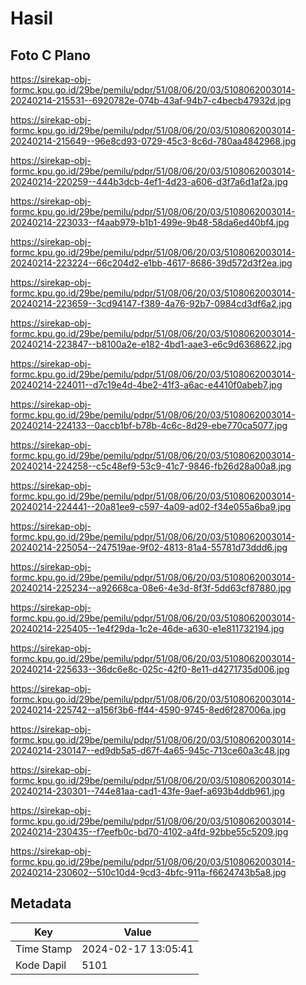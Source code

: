 # Hasil

## Foto C Plano

https://sirekap-obj-formc.kpu.go.id/29be/pemilu/pdpr/51/08/06/20/03/5108062003014-20240214-215531--6920782e-074b-43af-94b7-c4becb47932d.jpg

https://sirekap-obj-formc.kpu.go.id/29be/pemilu/pdpr/51/08/06/20/03/5108062003014-20240214-215649--96e8cd93-0729-45c3-8c6d-780aa4842968.jpg

https://sirekap-obj-formc.kpu.go.id/29be/pemilu/pdpr/51/08/06/20/03/5108062003014-20240214-220259--444b3dcb-4ef1-4d23-a606-d3f7a6d1af2a.jpg

https://sirekap-obj-formc.kpu.go.id/29be/pemilu/pdpr/51/08/06/20/03/5108062003014-20240214-223033--f4aab979-b1b1-499e-9b48-58da6ed40bf4.jpg

https://sirekap-obj-formc.kpu.go.id/29be/pemilu/pdpr/51/08/06/20/03/5108062003014-20240214-223224--66c204d2-e1bb-4617-8686-39d572d3f2ea.jpg

https://sirekap-obj-formc.kpu.go.id/29be/pemilu/pdpr/51/08/06/20/03/5108062003014-20240214-223659--3cd94147-f389-4a76-92b7-0984cd3df6a2.jpg

https://sirekap-obj-formc.kpu.go.id/29be/pemilu/pdpr/51/08/06/20/03/5108062003014-20240214-223847--b8100a2e-e182-4bd1-aae3-e6c9d6368622.jpg

https://sirekap-obj-formc.kpu.go.id/29be/pemilu/pdpr/51/08/06/20/03/5108062003014-20240214-224011--d7c19e4d-4be2-41f3-a6ac-e4410f0abeb7.jpg

https://sirekap-obj-formc.kpu.go.id/29be/pemilu/pdpr/51/08/06/20/03/5108062003014-20240214-224133--0accb1bf-b78b-4c6c-8d29-ebe770ca5077.jpg

https://sirekap-obj-formc.kpu.go.id/29be/pemilu/pdpr/51/08/06/20/03/5108062003014-20240214-224258--c5c48ef9-53c9-41c7-9846-fb26d28a00a8.jpg

https://sirekap-obj-formc.kpu.go.id/29be/pemilu/pdpr/51/08/06/20/03/5108062003014-20240214-224441--20a81ee9-c597-4a09-ad02-f34e055a6ba9.jpg

https://sirekap-obj-formc.kpu.go.id/29be/pemilu/pdpr/51/08/06/20/03/5108062003014-20240214-225054--247519ae-9f02-4813-81a4-55781d73ddd6.jpg

https://sirekap-obj-formc.kpu.go.id/29be/pemilu/pdpr/51/08/06/20/03/5108062003014-20240214-225234--a92668ca-08e6-4e3d-8f3f-5dd63cf87880.jpg

https://sirekap-obj-formc.kpu.go.id/29be/pemilu/pdpr/51/08/06/20/03/5108062003014-20240214-225405--1e4f29da-1c2e-46de-a630-e1e811732194.jpg

https://sirekap-obj-formc.kpu.go.id/29be/pemilu/pdpr/51/08/06/20/03/5108062003014-20240214-225633--36dc6e8c-025c-42f0-8e11-d4271735d006.jpg

https://sirekap-obj-formc.kpu.go.id/29be/pemilu/pdpr/51/08/06/20/03/5108062003014-20240214-225742--a156f3b6-ff44-4590-9745-8ed6f287006a.jpg

https://sirekap-obj-formc.kpu.go.id/29be/pemilu/pdpr/51/08/06/20/03/5108062003014-20240214-230147--ed9db5a5-d67f-4a65-945c-713ce60a3c48.jpg

https://sirekap-obj-formc.kpu.go.id/29be/pemilu/pdpr/51/08/06/20/03/5108062003014-20240214-230301--744e81aa-cad1-43fe-9aef-a693b4ddb961.jpg

https://sirekap-obj-formc.kpu.go.id/29be/pemilu/pdpr/51/08/06/20/03/5108062003014-20240214-230435--f7eefb0c-bd70-4102-a4fd-92bbe55c5209.jpg

https://sirekap-obj-formc.kpu.go.id/29be/pemilu/pdpr/51/08/06/20/03/5108062003014-20240214-230602--510c10d4-9cd3-4bfc-911a-f6624743b5a8.jpg


## Metadata

| Key        | Value               |
| ---------- | ------------------- |
| Time Stamp | 2024-02-17 13:05:41 |
| Kode Dapil | 5101                |



